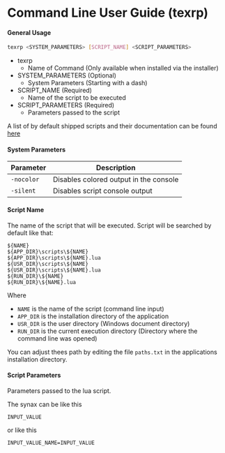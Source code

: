 # Command Line User Guide (texrp)

#### General Usage

```bash
texrp <SYSTEM_PARAMETERS> [SCRIPT_NAME] <SCRIPT_PARAMETERS>
```

- texrp
  - Name of Command (Only available when installed via the installer)
- SYSTEM_PARAMETERS  (Optional)
  - System Parameters (Starting with a dash)
- SCRIPT_NAME (Required)
  - Name of the script to be executed
- SCRIPT_PARAMETERS (Required)
  - Parameters passed to the script

A list of by default shipped scripts and their documentation can be found [here](./script_list.md)



#### System Parameters

| Parameter  | Description                            |
| ---------- | -------------------------------------- |
| `-nocolor` | Disables colored output in the console |
| `-silent`  | Disables script console output         |



#### Script Name

The name of the script that will be executed. Script will be searched by default like that:

```
${NAME}
${APP_DIR}\scripts\${NAME}
${APP_DIR}\scripts\${NAME}.lua
${USR_DIR}\scripts\${NAME}
${USR_DIR}\scripts\${NAME}.lua
${RUN_DIR}\${NAME}
${RUN_DIR}\${NAME}.lua
```

Where

- `NAME` is the name of the script (command line input)
- `APP_DIR` is the installation directory of the application
- `USR_DIR` is the user directory (Windows document directory)
- `RUN_DIR` is the current execution directory (Directory where the command line was opened)

You can adjust thees path by editing the file `paths.txt` in the applications installation directory.



#### Script Parameters

Parameters passed to the lua script. 

The synax can be like this

```
INPUT_VALUE
```

or like this

```
INPUT_VALUE_NAME=INPUT_VALUE
```

